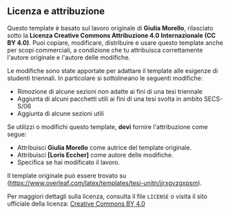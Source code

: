 ## Licenza e attribuzione

Questo template è basato sul lavoro originale di **Giulia Morello**, rilasciato sotto la **Licenza Creative Commons Attribuzione 4.0 Internazionale (CC BY 4.0)**. Puoi copiare, modificare, distribuire e usare questo template anche per scopi commerciali, a condizione che tu attribuisca correttamente l'autore originale e l'autore delle modifiche.

Le modifiche sono state apportate per adattare il template alle esigenze di studenti triennali. In particolare si sottolineano le seguenti modifiche:
- Rimozione di alcune sezioni non adatte ai fini di una tesi triennale
- Aggiunta di alcuni pacchetti utili ai fini di una tesi svolta in ambito SECS-S/06
- Aggiunta di alcune sezioni utili

Se utilizzi o modifichi questo template, **devi** fornire l'attribuzione come segue:
- Attribuisci **Giulia Morello** come autrice del template originale.
- Attribuisci **[Loris Eccher]** come autore delle modifiche.
- Specifica se hai modificato il lavoro.

Il template originale può essere trovato su (https://www.overleaf.com/latex/templates/tesi-unitn/jjrxgvzgxpsm).

Per maggiori dettagli sulla licenza, consulta il file `LICENSE` o visita il sito ufficiale della licenza: [Creative Commons BY 4.0](https://creativecommons.org/licenses/by/4.0/)
